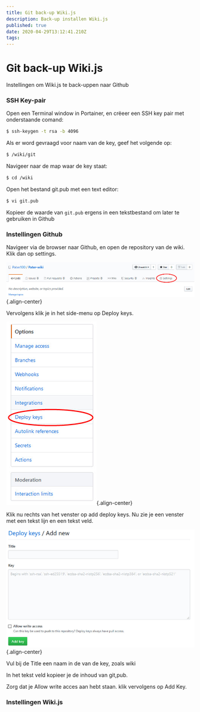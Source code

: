 ```yaml
---
title: Git back-up Wiki.js
description: Back-up installen Wiki.js
published: true
date: 2020-04-29T13:12:41.210Z
tags: 
---
```


# Git back-up Wiki.js
Instellingen om Wiki.js te back-uppen naar Github

### SSH Key-pair
Open een Terminal window in Portainer, en crëeer een SSH key pair met onderstaande comand:

``` bash
$ ssh-keygen -t rsa -b 4096
```

Als er word gevraagd voor naam van de key, geef het volgende op:

``` bash
$ /wiki/git
```

Navigeer naar de map waar de key staat:

``` bash
$ cd /wiki
```

Open het bestand git.pub met een text editor:

``` bash
$ vi git.pub
```

Kopieer de waarde van `git.pub` ergens in een tekstbestand om later te gebruiken in Github

### Instellingen Github
Navigeer via de browser naar Github, en open de repository van de wiki.
Klik dan op settings.

![github_settings.jpg](/software/git-back-up-wiki/github_settings.jpg){.align-center}

Vervolgens klik je in het side-menu op Deploy keys.

![deploy_keys.jpg](/software/git-back-up-wiki/deploy_keys.jpg){.align-center}

Klik nu rechts van het venster op add deploy keys.
Nu zie je een venster met een tekst lijn en een tekst veld.

![add_deploy_key.jpg](/software/git-back-up-wiki/add_deploy_key.jpg){.align-center}

Vul bij de Title een naam in de van de key, zoals wiki

In het tekst veld kopieer je de inhoud van git,pub.

Zorg dat je Allow write acces aan hebt staan.
klik vervolgens op Add Key.

### Instellingen Wiki.js
